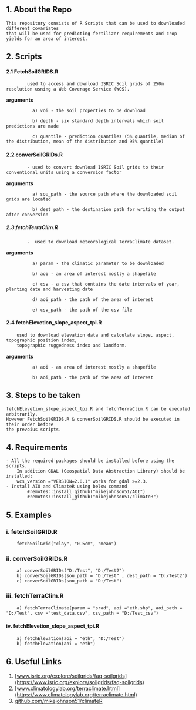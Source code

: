 ## 1. About the Repo

    This repository consists of R Scripts that can be used to downloaded different covariates 
    that will be used for predicting fertilizer requirements and crop yields for an area of interest.
      
## 2. Scripts
      
#### 2.1 FetchSoilGRIDS.R
        
            used to access and download ISRIC Soil grids of 250m resolution usning a Web Coverage Service (WCS).
**arguments** 
              
              a) voi - the soil properties to be download
               
              b) depth - six standard depth intervals which soil predictions are made
              
              c) quantile - prediction quantiles (5% quantile, median of the distribution, mean of the distribution and 95% quantile)
              
              
#### 2.2 converSoilGRIDs.R
        
            - used to convert download ISRIC Soil grids to their conventional units using a conversion factor

**arguments**
              
              a) sou_path - the source path where the downloaded soil grids are located
               
              b) dest_path - the destination path for writing the output after conversion
              
##### 2.3 fetchTerraClim.R
        
            -  used to download meteorological TerraClimate dataset.

**arguments**
              
              a) param - the climatic parameter to be downloaded
              
              b) aoi - an area of interest mostly a shapefile
              
              c) csv - a csv that contains the date intervals of year, planting date and harvesting date
              
              d) aoi_path - the path of the area of interest
              
              e) csv_path - the path of the csv file
              
#### 2.4 fetchElevetion_slope_aspect_tpi.R
        
        used to download elevation data and calculate slope, aspect, topographic position index, 
        topographic ruggedness index and landform.

**arguments** 
              
              a) aoi - an area of interest mostly a shapefile
              
              b) aoi_path - the path of the area of interest
              
## 3. Steps to be taken

    fetchElevetion_slope_aspect_tpi.R and fetchTerraClim.R can be executed arbitrarily. 
    However FetchSoilGRIDS.R & converSoilGRIDS.R should be executed in their order before
    the prevoius scripts. 

## 4. Requirements

    - All the required packages should be installed before using the scripts. 
        In addition GDAL (Geospatial Data Abstraction Library) should be installed; 
        wcs_version ="VERSION=2.0.1" works for gdal >=2.3.
    - Install AIO and ClimateR using below command 
            #remotes::install_github("mikejohnson51/AOI") 
            #remotes::install_github("mikejohnson51/climateR")

## 5. Examples
### i. fetchSoilGRID.R
    
        fetchSoilGrid("clay", "0-5cm", "mean")
### ii. converSoilGRIDs.R
    
        a) converSoilGRIDs("D:/Test", "D:/Test2")
        b) converSoilGRIDs(sou_path = "D:/Test" , dest_path = "D:/Test2")
        c) converSoilGRIDs(sou_path = "D:/Test")
        
### iii. fetchTerraClim.R
        
        a) fetchTerraClimate(param = "srad", aoi ="eth.shp", aoi_path = "D:/Test", csv ="test_data.csv", csv_path = "D:/Test_csv")
        
#### iv. fetchElevetion_slope_aspect_tpi.R
        
        a) fetchElevation(aoi = "eth", "D:/Test")
        b) fetchElevation(aoi = "eth")

## 6. Useful Links

1. [www.isric.org/explore/soilgrids/faq-soilgrids](https://www.isric.org/explore/soilgrids/faq-soilgrids)
2. [www.climatologylab.org/terraclimate.html](https://www.climatologylab.org/terraclimate.html)
3. [github.com/mikejohnson51/climateR](https://github.com/mikejohnson51/climateR)
